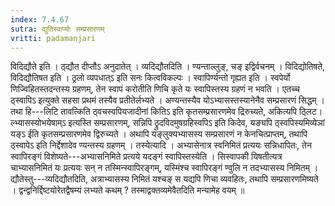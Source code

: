 ```yaml
---
index: 7.4.67
sutra: द्युतिस्वाप्योः सम्प्रसारणम्
vritti: padamanjari
---
```


 विदिद्यौते इति । ठ्द्यौत दीप्तौऽ अनुदातेत् । व्यदिद्यौतदिति । ण्यन्ताल्लुङ्, चङ् इद्विर्वचनम् । विदिद्योतिषते, विदिद्यौतिषत इति । ठ्रलो व्यपधात्ऽ इति सनः कित्वविकल्पः । स्वापिर्ण्यन्तो गृह्यत इति । स्वपेर्यो णिज्विहितस्तदन्तस्य ग्रहणम्, तेन स्वापं करोतीति णिचि कृते यः स्वापिस्तस्य ग्रहणं न भवति । एतच्च ठ्स्वापिऽ इत्युक्ते सहसा प्रथमं तस्यैव प्रतीतेर्लभ्यते । अण्यन्तस्यैव योऽभ्यासस्तस्यानेनैव सम्प्रसारणं सिद्धम् । तथा हि---लिटि तावत्किति ठ्वचस्वपियजादीनां कितिऽ इति कृतसम्प्रसारणमेव द्रिरुच्यते, अकित्यपि ठ्लिट।ल्भ्यासस्योभयेषाम्ऽ इत्यस्ति सम्प्रसारणम्, सन्निपि ठ्रुदविदमुषग्रहिस्वपिऽ इति किदेव, यङ्यपि ठ्स्वपिस्यमिव्येञां यङ्ऽ ईति कृतसम्प्रसारणमेव द्विरुच्यते । अथापि यङ्लुक्यभ्यासस्य सम्प्रसारणं न केनचित्प्राप्तम्, तथापि ठ्स्वापेऽ इति निर्द्देशादेव ण्यन्तस्य ग्रहणम् । तस्येत्यादि । अभ्यासेनात्र स्वनिमितं प्रत्ययः सन्निधापितः, तेन स्वापिरङ्गं विशेष्यते---अभ्यासनिमिते प्रत्यये यदङ्गं स्वापिस्तस्येति । सिस्वापकी यिषतीत्यत्र चाभ्यासनिमितं यः प्रत्ययः सन् न तस्मिन्स्वापिरङ्गम्, यस्मिंश्च स्वापिरङ्गं ण्वुलि न तदभ्यासस्य निमितम् । द्यौतेस्तु---व्यदिद्यौतदिति, अत्राभ्यासस्य निमितं यश्चङ् स यद्यपि णिचा व्यवहितः, तथापि सम्प्रसारणमिष्यते । द्वन्द्वनिर्द्दिष्टयोरेतद्वैषम्यं लभ्यते कथम् ? तस्माद्वक्तव्यमेवैतदिति मन्यामेह वयम् ॥